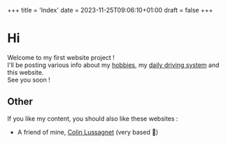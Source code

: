 +++
title = 'Index'
date = 2023-11-25T09:06:10+01:00
draft = false
+++
# Hi
Welcome to my first website project !\
I'll be posting various info about my [hobbies](/hobbies), my [daily driving system](/forge) and this website.\
See you soon !

## Other
If you like my content, you should also like these websites :
- A friend of mine, [Colin Lussagnet](https://colinlussagnet-volusfpv-982fae596bb15f39bb30b056608f55ad4c123b4.gitlab.io/) (very based 🗿)
